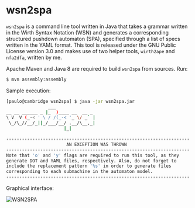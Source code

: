 # wsn2spa

`wsn2spa` is a command line tool written in Java that takes a grammar written in the Wirth Syntax Notation (WSN) and generates a corresponding structured pushdown automaton (SPA), specified through a list of specs written in the YAML format. This tool is released under the GNU Public License version 3.0 and makes use of two helper tools, `wirth2ape` and `nfa2dfa`, written by me.

Apache Maven and Java 8 are required to build `wsn2spa` from sources. Run:

```bash
$ mvn assembly:assembly
```

Sample execution:

```bash
[paulo@cambridge wsn2spa] $ java -jar wsn2spa.jar 
                ___               
__ __ ______ _ |_  )____ __  __ _ 
\ V  V (_-< ' \ / /(_-< '_ \/ _` |
 \_/\_//__/_||_/___/__/ .__/\__,_|
                      |_|         

----------------------------------------------------------------------
                       AN EXCEPTION WAS THROWN                        
----------------------------------------------------------------------
Note that 'o' and 'y' flags are required to run this tool, as they
generate DOT and YAML files, respectively. Also, do not forget to
include the replacement pattern '%s' in order to generate files
corresponding to each submachine in the automaton model.
----------------------------------------------------------------------
```

Graphical interface:

![WSN2SPA](http://i.imgur.com/fnQZK2v.png)

